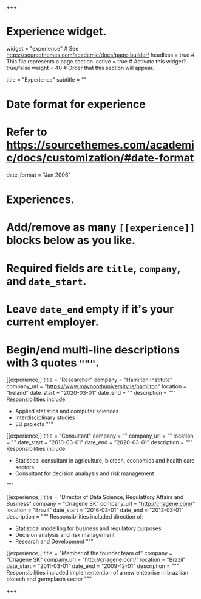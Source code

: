 +++
# Experience widget.
widget = "experience"  # See https://sourcethemes.com/academic/docs/page-builder/
headless = true  # This file represents a page section.
active = true  # Activate this widget? true/false
weight = 40  # Order that this section will appear.

title = "Experience"
subtitle = ""

# Date format for experience
#   Refer to https://sourcethemes.com/academic/docs/customization/#date-format
date_format = "Jan 2006"

# Experiences.
#   Add/remove as many `[[experience]]` blocks below as you like.
#   Required fields are `title`, `company`, and `date_start`.
#   Leave `date_end` empty if it's your current employer.
#   Begin/end multi-line descriptions with 3 quotes `"""`.
[[experience]]
  title = "Researcher"
  company = "Hamilton Institute"
  company_url = "https://www.maynoothuniversity.ie/hamilton"
  location = "Ireland"
  date_start = "2020-03-01"
  date_end = ""
  description = """
  Responsibilities include:
  
  * Applied statistics and computer sciences
  * Interdisciplinary studies
  * EU projects
  """

[[experience]]
  title = "Consultant"
  company = ""
  company_url = ""
  location = ""
  date_start = "2010-03-01"
  date_end = "2020-03-01"
  description = """
  Responsibilities include:
  
  * Statistical consultant in agriculture, biotech, economics and health care sectors
  * Consultant for decision analaysis and risk management

  """





[[experience]]
  title = "Director of Data Science, Regulattory Affairs and Business"
  company = "Criagene SK"
  company_url = "http://criagene.com/"
  location = "Brazil"
  date_start = "2016-03-01"
  date_end = "2013-03-01"
  description = """ Responsibilities included direction of:
  
  * Statistical modelling for business and regulatory purposes
  * Decision analysis and risk management
  * Research and Development  """


[[experience]]
  title = "Member of the founder team of"
  company = "Criagene SK"
  company_url = "http://criagene.com/"
  location = "Brazil"
  date_start = "2011-03-01"
  date_end = "2009-12-01"
  description = """ Responsibilities included implementention of a new enteprise in brazilian biotech and germplasm sector
   """




+++
